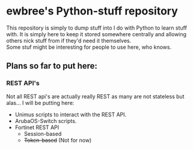 # ewbree's Python-stuff repository

This repository is simply to dump stuff into I do with Python to learn stuff with. It is simply here to keep it stored somewhere centrally and allowing others nick stuff from if they'd need it themselves.<br>
Some stuf might be interesting for people to use here, who knows.

## Plans so far to put here:

### REST API's

Not all REST api's are actually really REST as many are not stateless but alas...
I will be putting here:

- Unimus scripts to interact with the REST API.
- ArubaOS-Switch scripts.
- Fortinet REST API
  - Session-based
  - ~~Token-based~~ (Not for now)